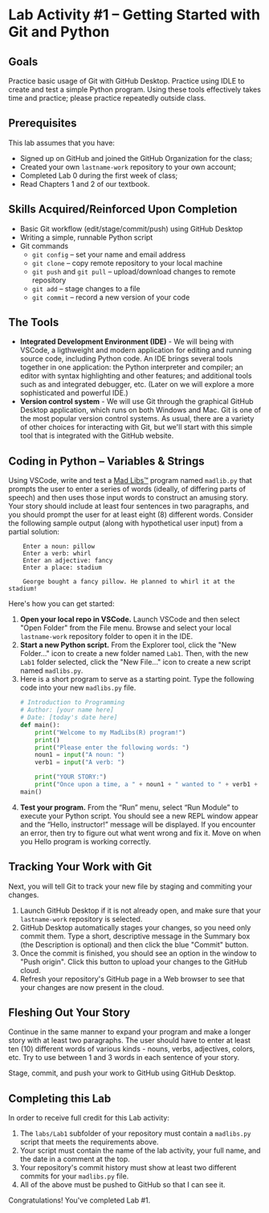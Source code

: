 # Lab Activity #1 – Getting Started with Git and Python

## Goals

Practice basic usage of Git with GitHub Desktop. Practice using IDLE to create
and test a simple Python program. Using these tools effectively takes time and
practice; please practice repeatedly outside class.

## Prerequisites

This lab assumes that you have:

- Signed up on GitHub and joined the GitHub Organization for the class;
- Created your own `lastname-work` repository to your own account;
- Completed Lab 0 during the first week of class;
- Read Chapters 1 and 2 of our textbook.

## Skills Acquired/Reinforced Upon Completion

- Basic Git workflow (edit/stage/commit/push) using GitHub Desktop
- Writing a simple, runnable Python script
- Git commands
    - `git config` – set your name and email address
    - `git clone` – copy remote repository to your local machine
    - `git push` and `git pull` – upload/download changes to remote repository
    - `git add` – stage changes to a file
    - `git commit` – record a new version of your code

## The Tools

- **Integrated Development Environment (IDE)** - We will being with VSCode, a
ligthweight and modern application for editing and running source code, including
Python code. An IDE brings several tools together in one application: the Python
interpreter and compiler; an editor with syntax highlighting and other features;
and additional tools such as and integrated debugger, etc. (Later on we will
explore a more sophisticated and powerful IDE.)
- **Version control system** - We will use Git through the graphical GitHub
Desktop application, which runs on both Windows and Mac. Git is one of the most
popular version control systems. As usual, there are a variety of other choices
for interacting with Git, but we'll start with this simple tool that is integrated
with the GitHub website.

## Coding in Python – Variables & Strings

Using VSCode, write and test a [Mad Libs™](https://www.madlibs.com/) program
named `madlib.py` that prompts the user to enter a series of words (ideally,
of differing parts of speech) and then uses those input words to construct an
amusing story. Your story should include at least four sentences in two
paragraphs, and you should prompt the user for at least eight (8) different
words. Consider the following sample output (along with hypothetical user
input) from a partial solution:

```
    Enter a noun: pillow
    Enter a verb: whirl
    Enter an adjective: fancy
    Enter a place: stadium

    George bought a fancy pillow. He planned to whirl it at the stadium!
```

Here's how you can get started:

1. **Open your local repo in VSCode.** Launch VSCode and then select "Open Folder" from the File menu. Browse and select your local `lastname-work` repository folder to open it in the IDE.
2. **Start a new Python script.** From the Explorer tool, click the "New Folder..." icon to create a new folder named `Lab1`. Then, with the new `Lab1` folder selected, click the "New File..." icon to create a new script named `madlibs.py`.
3. Here is a short program to serve as a starting point. Type the following code into your new `madlibs.py` file.
    ```python
    # Introduction to Programming
    # Author: [your name here]
    # Date: [today's date here]
    def main():
        print("Welcome to my MadLibs(R) program!")
        print()
        print("Please enter the following words: ")
        noun1 = input("A noun: ")
        verb1 = input("A verb: ")

        print("YOUR STORY:")
        print("Once upon a time, a " + noun1 + " wanted to " + verb1 + " among the stars.")
    main()
    ```
4. **Test your program.** From the “Run” menu, select “Run Module” to execute your Python script. You should see a new REPL window appear and the “Hello, instructor!” message will be displayed. If you encounter an error, then try to figure out what went wrong and fix it. Move on when you Hello program is working correctly.

## Tracking Your Work with Git

Next, you will tell Git to track your new file by staging and commiting your changes.

1. Launch GitHub Desktop if it is not already open, and make sure that your `lastname-work` repository is selected.
2. GitHub Desktop automatically stages your changes, so you need only commit them. Type a short, descriptive message in the Summary box (the Description is optional) and then click the blue "Commit" button.
3. Once the commit is finished, you should see an option in the window to "Push origin". Click this button to upload your changes to the GitHub cloud.
4. Refresh your repository's GitHub page in a Web browser to see that your changes are now present in the cloud.

## Fleshing Out Your Story

Continue in the same manner to expand your program and make a longer story with at least two paragraphs.
The user should have to enter at least ten (10) different words of various kinds - nouns, verbs, adjectives, colors, etc.
Try to use between 1 and 3 words in each sentence of your story.

Stage, commit, and push your work to GitHub using GitHub Desktop.

## Completing this Lab

In order to receive full credit for this Lab activity:

1. The `labs/Lab1` subfolder of your repository must contain a `madlibs.py`
    script that meets the requirements above.
2. Your script must contain the name of the lab activity, your full name, and
    the date in a comment at the top.
3. Your repository's commit history must show at least two different commits
    for your `madlibs.py` file.
4. All of the above must be pushed to GitHub so that I can see it.

Congratulations! You've completed Lab #1.
